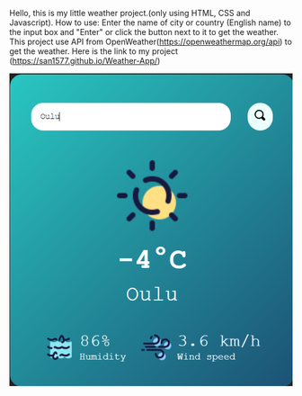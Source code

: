 Hello, this is my little weather project.(only using HTML, CSS and Javascript).
How to use: Enter the name of city or country (English name) to the input box and "Enter" or click the button next to it to get the weather.
This project use API from OpenWeather(https://openweathermap.org/api) to get the weather.
Here is the link to my project (https://san1577.github.io/Weather-App/)

![alt text](image.png)

